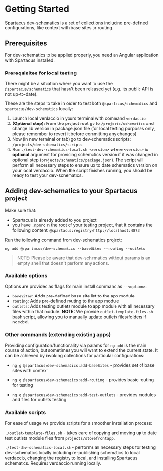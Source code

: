 # Getting Started

Spartacus dev-schematics is a set of collections including pre-defined configurations, like context with base sites or routing.

## Prerequisites

For dev-schematics to be applied properly, you need an Angular application with Spartacus installed.

### Prerequisites for local testing

There might be a situation where you want to use the `@spartacus/schematics` that hasn't been released yet (e.g. its public API is not up-to-date).

These are the steps to take in order to test both `@spartacus/schematics` and `spartacus/dev-schematics` locally:

1. Launch local verdaccio in yours terminal with command `verdaccio`
2. **(Optional step)**: From the project root go to `/projects/schematics` and change lib version in package.json file (for local testing purposes only, please remember to revert it before committing any changes)
3. Now (in new terminal or tab) go to dev-schematics scripts: `/projects/dev-schematics/scripts`
4. Run `./test-dev-schematics-local.sh <version>` where `<version>` is **optional** argument for providing schematics version if it was changed in optional step (`projects/schematics/package.json`). The script will perform all necessary steps to ensure up to date schematics version on your local verdaccio. When the script finishes running, you should be ready to test your dev-schematics.

## Adding dev-schematics to your Spartacus project

Make sure that:

- Spartacus is already added to you project
- you have `.npmrc` in the root of your testing project, that it contains the following content: `@spartacus:registry=http://localhost:4873`.

Run the following command from dev-schematics project:

`ng add @spartacus/dev-schematics --baseSites --routing --outlets`

> NOTE: Please be aware that dev-schematics without params is an empty shell that doesn't perform any actions.

### Available options

Options are provided as flags for main install command as `--<option>`:

- `baseSites`: Adds pre-defined base site list to the app module
- `routing`: Adds pre-defined routing to the app module
- `outlets`: Adds testing outlets module to app module with all necessary files within that module. **NOTE:** We provide `outlet-template-files.sh` bash script, allowing you to manually update outlets files/folders if needed.

### Other commands (extending existing apps)

Providing configuration/functionality via params for `ng add` is the main course of action, but sometimes you will want to extend the current state. It can be achieved by invoking collections for particular configurations:

- `ng g @spartacus/dev-schematics:add-baseSites` - provides set of base sites with context

- `ng g @spartacus/dev-schematics:add-routing` - provides basic routing for testing

- `ng g @spartacus/dev-schematics:add-test-outlets` - provides modules and files for outlets testing

### Available scripts

For ease of usage we provide scripts for a smoother installation process:

`./outlet-template-files.sh` - takes care of copying and moving up to date test outlets module files from `projects/storefrontapp`.

`./test-dev-schematics-local.sh` - performs all necessary steps for testing dev-schematics locally including re-publishing schematics to local verdaccio, changing the registry to local, and installing Spartacus schematics. Requires verdaccio running locally.
